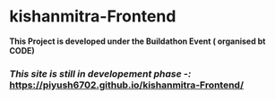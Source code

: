 # kishanmitra-Frontend
**This Project is developed under the Buildathon Event ( organised bt CODE)**
### ***This site is still in developement phase -:*** https://piyush6702.github.io/kishanmitra-Frontend/
